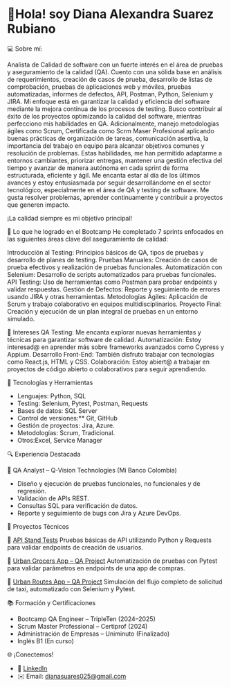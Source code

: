 # 👩‍Hola! soy Diana Alexandra Suarez Rubiano

💻 Sobre mí:

Analista de Calidad de software con un fuerte interés en el área de pruebas y aseguramiento de la calidad (QA). Cuento con una sólida base en análisis de requerimientos, creación de casos de prueba, desarrollo de listas de comprobación, pruebas de aplicaciones web y móviles, pruebas automatizadas, informes de defectos, API, Postman, Python, Selenium y JIRA. 
Mi enfoque está en garantizar la calidad y eficiencia del software mediante la mejora continua de los procesos de testing. Busco contribuir al éxito de los proyectos optimizando la calidad del software, mientras perfecciono mis habilidades en QA.
Adicionalmente, manejo metodologías ágiles como Scrum, Certificada como Scrm Maser Profesional aplicando buenas prácticas de organización de tareas, comunicación asertiva, la importancia del trabajo en equipo para alcanzar objetivos comunes y resolución de problemas. Estas habilidades, me han permitido adaptarme a entornos cambiantes, priorizar entregas, mantener una gestión efectiva del tiempo y avanzar de manera autónoma en cada sprint de forma estructurada, eficiente y ágil. Me encanta estar al día de los últimos avances y estoy entusiasmada por seguir desarrollándome en el sector tecnológico, especialmente en el área de QA y testing de software.
Me gusta resolver problemas, aprender continuamente y contribuir a proyectos que generen impacto.

¡La calidad siempre es mi objetivo principal!

🚀 Lo que he logrado en el Bootcamp
He completado 7 sprints enfocados en las siguientes áreas clave del aseguramiento de calidad:

Introducción al Testing: Principios básicos de QA, tipos de pruebas y desarrollo de planes de testing.
Pruebas Manuales: Creación de casos de prueba efectivos y realización de pruebas funcionales.
Automatización con Selenium: Desarrollo de scripts automatizados para pruebas funcionales.
API Testing: Uso de herramientas como Postman para probar endpoints y validar respuestas.
Gestión de Defectos: Reporte y seguimiento de errores usando JIRA y otras herramientas.
Metodologías Ágiles: Aplicación de Scrum y trabajo colaborativo en equipos multidisciplinarios.
Proyecto Final: Creación y ejecución de un plan integral de pruebas en un entorno simulado.

🌟 Intereses
QA Testing: Me encanta explorar nuevas herramientas y técnicas para garantizar software de calidad.
Automatización: Estoy interesad@ en aprender más sobre frameworks avanzados como Cypress y Appium.
Desarrollo Front-End: También disfruto trabajar con tecnologías como React.js, HTML y CSS.
Colaboración: Estoy abiert@ a trabajar en proyectos de código abierto o colaborativos para seguir aprendiendo.


🚀 Tecnologías y Herramientas

- Lenguajes: Python, SQL
- Testing: Selenium, Pytest, Postman, Requests
- Bases de datos: SQL Server
- Control de versiones:** Git, GitHub
- Gestión de proyectos: Jira, Azure.
- Metodologías: Scrum, Tradicional.
- Otros:Excel, Service Manager

🔍 Experiencia Destacada

 💼 QA Analyst – Q-Vision Technologies (Mi Banco Colombia)
- Diseño y ejecución de pruebas funcionales, no funcionales y de regresión.
- Validación de APIs REST.
- Consultas SQL para verificación de datos.
- Reporte y seguimiento de bugs con Jira y Azure DevOps.


📂 Proyectos Técnicos

🔗 [API Stand Tests](https://github.com/dalexa92/api_stand_tests)
Pruebas básicas de API utilizando Python y Requests para validar endpoints de creación de usuarios.

🔗 [Urban Grocers App – QA Project](https://github.com/dalexa92/qa-project-Urban-Grocers-app-es)
Automatización de pruebas con Pytest para validar parámetros en endpoints de una app de compras.

🔗 [Urban Routes App – QA Project](https://github.com/dalexa92/qa-project-Urban-Routes-es)
Simulación del flujo completo de solicitud de taxi, automatizado con Selenium y Pytest.

📚 Formación y Certificaciones

- Bootcamp QA Engineer – TripleTen (2024–2025)
- Scrum Master Professional – Certiprof (2024)
- Administración de Empresas – Uniminuto (Finalizado)
- Inglés B1 (En curso)

 🌐 ¡Conectemos!

- 💼 [LinkedIn](https://www.linkedin.com/in/dianasuaresrubiano/)
- ✉️ Email: dianasuares025@gmail.com
